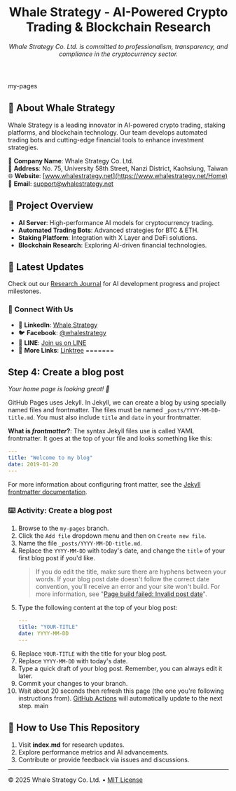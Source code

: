 <header>

# Whale Strategy - AI-Powered Crypto Trading & Blockchain Research

_Whale Strategy Co. Ltd. is committed to professionalism, transparency, and compliance in the cryptocurrency sector._

</header>

my-pages
## 🌊 About Whale Strategy

Whale Strategy is a leading innovator in AI-powered crypto trading, staking platforms, and blockchain technology. Our team develops automated trading bots and cutting-edge financial tools to enhance investment strategies.

📍 **Company Name**: Whale Strategy Co. Ltd.  
📍 **Address**: No. 75, University 58th Street, Nanzi District, Kaohsiung, Taiwan  
🌐 **Website**: [www.whalestrategy.net](https://www.whalestrategy.net/Home)  
📧 **Email**: support@whalestrategy.net  

## 🚀 Project Overview

- **AI Server**: High-performance AI models for cryptocurrency trading.
- **Automated Trading Bots**: Advanced strategies for BTC & ETH.
- **Staking Platform**: Integration with X Layer and DeFi solutions.
- **Blockchain Research**: Exploring AI-driven financial technologies.

## 📌 Latest Updates

Check out our [Research Journal](./index.md) for AI development progress and project milestones.

### 🔗 Connect With Us

- 💼 **LinkedIn**: [Whale Strategy](https://www.linkedin.com/company/whale-strategy-co-ltd/posts/?feedView=all)
- 🐦 **Facebook**: [@whalestrategy](https://www.facebook.com/whalestrategy)
- 💬 **LINE**: [Join us on LINE](https://line.me/R/ti/p/@w._.s)
- 🔗 **More Links**: [Linktree](https://linktr.ee/WHALESTRATEGY)
=======
<!--
  <<< Author notes: Step 4 >>>
  Start this step by acknowledging the previous step.
  Define terms and link to docs.github.com.
  Historic note: previous version checked the file path. Previous version checked the front matter formatting.
-->

## Step 4: Create a blog post

_Your home page is looking great! :cowboy_hat_face:_

GitHub Pages uses Jekyll. In Jekyll, we can create a blog by using specially named files and frontmatter. The files must be named `_posts/YYYY-MM-DD-title.md`. You must also include `title` and `date` in your frontmatter.

**What is _frontmatter_?**: The syntax Jekyll files use is called YAML frontmatter. It goes at the top of your file and looks something like this:

```yml
---
title: "Welcome to my blog"
date: 2019-01-20
---
```

For more information about configuring front matter, see the [Jekyll frontmatter documentation](https://jekyllrb.com/docs/frontmatter/).

### :keyboard: Activity: Create a blog post

1. Browse to the `my-pages` branch.
1. Click the `Add file` dropdown menu and then on `Create new file`.
1. Name the file `_posts/YYYY-MM-DD-title.md`.
1. Replace the `YYYY-MM-DD` with today's date, and change the `title` of your first blog post if you'd like.
   > If you do edit the title, make sure there are hyphens between your words.
   > If your blog post date doesn't follow the correct date convention, you'll receive an error and your site won't build. For more information, see "[Page build failed: Invalid post date](https://docs.github.com/en/pages/setting-up-a-github-pages-site-with-jekyll/troubleshooting-jekyll-build-errors-for-github-pages-sites)".
1. Type the following content at the top of your blog post:
   ```yaml
   ---
   title: "YOUR-TITLE"
   date: YYYY-MM-DD
   ---
   ```
1. Replace `YOUR-TITLE` with the title for your blog post.
1. Replace `YYYY-MM-DD` with today's date.
1. Type a quick draft of your blog post. Remember, you can always edit it later.
1. Commit your changes to your branch.
1. Wait about 20 seconds then refresh this page (the one you're following instructions from). [GitHub Actions](https://docs.github.com/en/actions) will automatically update to the next step.
main

## 🔧 How to Use This Repository

1. Visit **index.md** for research updates.
2. Explore performance metrics and AI advancements.
3. Contribute or provide feedback via issues and discussions.

---

&copy; 2025 Whale Strategy Co. Ltd. &bull; [MIT License](https://gh.io/mit)
